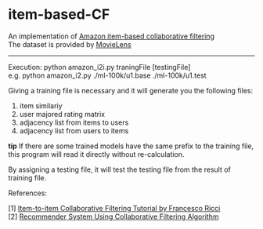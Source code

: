 # item-based-CF

An implementation of [Amazon item-based collaborative filtering](https://www.cs.umd.edu/~samir/498/Amazon-Recommendations.pdf)  
The dataset is provided by [MovieLens](grouplens.org/datasets/movielens/)

----

Execution:
  python amazon_i2i.py traningFile [testingFile]  
  e.g. python amazon_i2.py ./ml-100k/u1.base ./ml-100k/u1.test

Giving a training file is necessary and it will generate you the following files:

1. item similariy
2. user majored rating matrix
3. adjacency list from items to users
4. adjacency list from users to items

**tip** If there are some trained models have the same prefix to the training file, this program will read it directly without re-calculation.

By assigning a testing file, it will test the testing file from the result of training file.

References:

[1] [Item-to-item Collaborative Filtering Tutorial by Francesco Ricci](https://www.ics.uci.edu/~welling/teaching/CS77Bwinter12/presentations/course_Ricci/13-Item-to-Item-Matrix-CF.pdf)  
[2] [Recommender System Using Collaborative Filtering Algorithm](http://core.ac.uk/download/files/261/10687433.pdf)  
